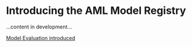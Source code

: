 # Introducing the AML Model Registry

...content in development...

[Model Evaluation introduced](../model-evaluation/README.md)
